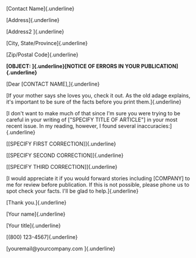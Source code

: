 [Contact Name]{.underline}

[Address]{.underline}

[Address2 ]{.underline}

[City, State/Province]{.underline}

[Zip/Postal Code]{.underline}

**[OBJECT: ]{.underline}[NOTICE OF ERRORS IN YOUR
PUBLICATION]{.underline}**

[Dear \[CONTACT NAME\],]{.underline}

[If your mother says she loves you, check it out. As the old adage
explains, it\'s important to be sure of the facts before you print
them.]{.underline}

[I don't want to make much of that since I\'m sure you were trying to be
careful in your writing of \[\"SPECIFY TITLE OF ARTICLE\"\] in your most
recent issue. In my reading, however, I found several
inaccuracies:]{.underline}

[\[SPECIFY FIRST CORRECTION\]]{.underline}

[\[SPECIFY SECOND CORRECTION\]]{.underline}

[\[SPECIFY THIRD CORRECTION\]]{.underline}

[I would appreciate it if you would forward stories including
\[COMPANY\] to me for review before publication. If this is not
possible, please phone us to spot check your facts. I\'ll be glad to
help.]{.underline}

[Thank you.]{.underline}

[Your name]{.underline}

[Your title]{.underline}

[(800) 123-4567]{.underline}

[youremail\@yourcompany.com ]{.underline}
